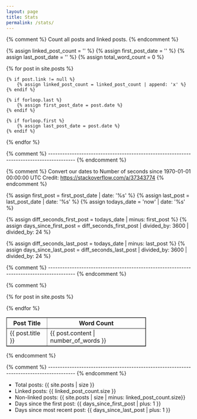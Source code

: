 ```yaml
---
layout: page
title: Stats
permalink: /stats/
---
```




{% comment %} 
	Count all posts and linked posts. 
{% endcomment %}

{% assign linked_post_count = '' %}
{% assign first_post_date = '' %}
{% assign last_post_date = '' %}
{% assign total_word_count = 0 %}

{% for post in site.posts %}
	
	{% if post.link != null %}
		{% assign linked_post_count = linked_post_count | append: 'x' %}
	{% endif %}

	{% if forloop.last %}
		{% assign first_post_date = post.date %}
	{% endif %}

	{% if forloop.first %}
		{% assign last_post_date = post.date %}
	{% endif %}

{% endfor %}

{% comment %} ----------------------------------------------------------------------------------------- {% endcomment %}


{% comment %} 
	Convert our dates to Number of seconds since 1970-01-01 00:00:00 UTC 
	Credit: https://stackoverflow.com/a/37343774
{% endcomment %}

{% assign first_post = first_post_date | date: '%s' %}
{% assign last_post = last_post_date | date: '%s' %}
{% assign todays_date = 'now' | date: '%s' %}

{% assign diff_seconds_first_post = todays_date | minus: first_post %}
{% assign days_since_first_post = diff_seconds_first_post | divided_by: 3600 | divided_by: 24 %}

{% assign diff_seconds_last_post = todays_date | minus: last_post %}
{% assign days_since_last_post = diff_seconds_last_post | divided_by: 3600 | divided_by: 24 %}


{% comment %} ----------------------------------------------------------------------------------------- {% endcomment %}

{% comment %} 
<table style="width:75%" border="1px">
<th>Post Title</th>
<th>Word Count</th>
{% for post in site.posts %}
	
  <tr>
    <td>{{ post.title }}</td>
    <td>{{ post.content | number_of_words }}</td>
  </tr>

{% endfor %}

</table>
{% endcomment %}

{% comment %} ----------------------------------------------------------------------------------------- {% endcomment %}

* Total posts: {{ site.posts | size }} <br />
* Linked posts: {{ linked_post_count.size }} <br />
* Non-linked posts: {{ site.posts | size | minus: linked_post_count.size}} <br />
* Days since the first post: {{ days_since_first_post | plus: 1 }} <br />
* Days since most recent post: {{ days_since_last_post | plus: 1 }}








